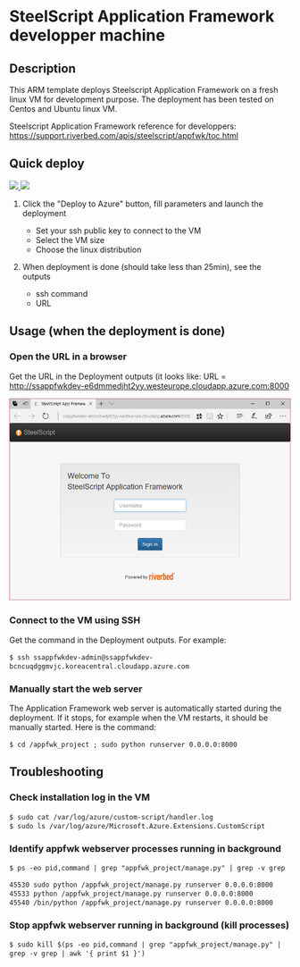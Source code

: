 # SteelScript Application Framework developper machine

## Description

This ARM template deploys Steelscript Application Framework on a fresh linux VM for development purpose. The deployment has been tested on Centos and Ubuntu linux VM.

Steelscript Application Framework reference for developpers: https://support.riverbed.com/apis/steelscript/appfwk/toc.html

## Quick deploy

<a href="https://portal.azure.com/#create/Microsoft.Template/uri/https%3A%2F%2Fraw.githubusercontent.com%2Fazure%2Fazure-quickstart-templates%2Fmaster%2Fsteelscript-appfwkdev-linux%2Fazuredeploy.json" target="_blank">
    <img src="http://azuredeploy.net/deploybutton.png"/>
</a>
<a href="http://armviz.io/#/?load=https%3A%2F%2Fraw.githubusercontent.com%2FAzure%2Fazure-quickstart-templates%2Fmaster%2Fsteelscript-appfwkdev-linux%2Fazuredeploy.json" target="_blank">
    <img src="http://armviz.io/visualizebutton.png"/>
</a>

1. Click the "Deploy to Azure" button, fill parameters and launch the deployment
    * Set your ssh public key to connect to the VM
    * Select the VM size
    * Choose the linux distribution

2. When deployment is done (should take less than 25min), see the outputs
    * ssh command
    * URL

## Usage (when the deployment is done)

### Open the URL in a browser

Get the URL in the Deployment outputs (it looks like: URL = http://ssappfwkdev-e6dmmedjht2yy.westeurope.cloudapp.azure.com:8000

![](images/appfwk-browser.png)

### Connect to the VM using SSH

Get the command in the Deployment outputs. For example:
```
$ ssh ssappfwkdev-admin@ssappfwkdev-bcncuqdggmvjc.koreacentral.cloudapp.azure.com
```

### Manually start the web server 
The Application Framework web server is automatically started during the deployment. 
If it stops, for example when the VM restarts, it should be manually started. Here is the command:

```
$ cd /appfwk_project ; sudo python runserver 0.0.0.0:8000 
```
    
## Troubleshooting

### Check installation log in the VM

```
$ sudo cat /var/log/azure/custom-script/handler.log
$ sudo ls /var/log/azure/Microsoft.Azure.Extensions.CustomScript
```

### Identify appfwk webserver processes running in background

```
$ ps -eo pid,command | grep "appfwk_project/manage.py" | grep -v grep
```
```
45530 sudo python /appfwk_project/manage.py runserver 0.0.0.0:8000
45533 python /appfwk_project/manage.py runserver 0.0.0.0:8000
45540 /bin/python /appfwk_project/manage.py runserver 0.0.0.0:8000
```

### Stop appfwk webserver running in background (kill processes)
```
$ sudo kill $(ps -eo pid,command | grep "appfwk_project/manage.py" | grep -v grep | awk '{ print $1 }')
```
